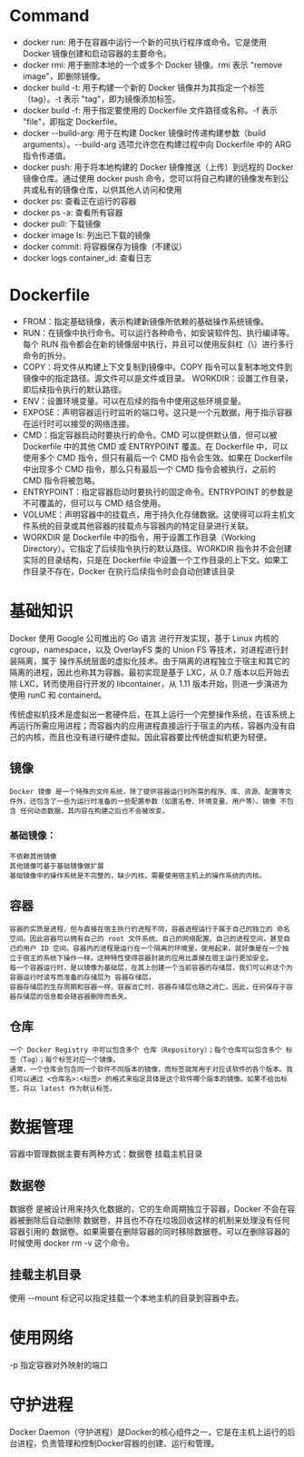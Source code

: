 # Command

- docker run: 用于在容器中运行一个新的可执行程序或命令。它是使用 Docker 镜像创建和启动容器的主要命令。  
- docker rmi: 用于删除本地的一个或多个 Docker 镜像。rmi 表示 "remove image"，即删除镜像。  
- docker build -t: 用于构建一个新的 Docker 镜像并为其指定一个标签（tag）。-t 表示 "tag"，即为镜像添加标签。  
- docker build -f: 用于指定要使用的 Dockerfile 文件路径或名称。-f 表示 "file"，即指定 Dockerfile。  
- docker --build-arg: 用于在构建 Docker 镜像时传递构建参数（build arguments）。--build-arg 选项允许您在构建过程中向 Dockerfile 中的 ARG 指令传递值。  
- docker push: 用于将本地构建的 Docker 镜像推送（上传）到远程的 Docker 镜像仓库。通过使用 docker push 命令，您可以将自己构建的镜像发布到公共或私有的镜像仓库，以供其他人访问和使用  
- docker ps: 查看正在运行的容器
- docker ps -a: 查看所有容器   
- docker pull: 下载镜像  
- docker image ls: 列出已下载的镜像  
- docker commit: 将容器保存为镜像（不建议）
- docker logs container_id:  查看日志  




# Dockerfile
- FROM：指定基础镜像，表示构建新镜像所依赖的基础操作系统镜像。  
- RUN：在镜像中执行命令。可以运行各种命令，如安装软件包、执行编译等。每个 RUN 指令都会在新的镜像层中执行，并且可以使用反斜杠（\）进行多行命令的拆分。  
- COPY：将文件从构建上下文复制到镜像中。COPY 指令可以复制本地文件到镜像中的指定路径。源文件可以是文件或目录。
WORKDIR：设置工作目录，即后续指令执行的默认路径。  
- ENV：设置环境变量。可以在后续的指令中使用这些环境变量。
- EXPOSE：声明容器运行时监听的端口号。这只是一个元数据，用于指示容器在运行时可以接受的网络连接。  
- CMD：指定容器启动时要执行的命令。CMD 可以提供默认值，但可以被 Dockerfile 中的其他 CMD 或 ENTRYPOINT 覆盖。在 Dockerfile 中，可以使用多个 CMD 指令，但只有最后一个 CMD 指令会生效。如果在 Dockerfile 中出现多个 CMD 指令，那么只有最后一个 CMD 指令会被执行，之前的 CMD 指令将被忽略。  
- ENTRYPOINT：指定容器启动时要执行的固定命令。ENTRYPOINT 的参数是不可覆盖的，但可以与 CMD 结合使用。
- VOLUME：声明容器中的挂载点，用于持久化存储数据。这使得可以将主机文件系统的目录或其他容器的挂载点与容器内的特定目录进行关联。  
- WORKDIR 是 Dockerfile 中的指令，用于设置工作目录（Working Directory）。它指定了后续指令执行的默认路径。WORKDIR 指令并不会创建实际的目录结构，只是在 Dockerfile 中设置一个工作目录的上下文。如果工作目录不存在，Docker 在执行后续指令时会自动创建该目录  


# 基础知识 

Docker 使用 Google 公司推出的 Go 语言 进行开发实现，基于 Linux 内核的 cgroup，namespace，以及 OverlayFS 类的 Union FS 等技术，对进程进行封装隔离，属于 操作系统层面的虚拟化技术。由于隔离的进程独立于宿主和其它的隔离的进程，因此也称其为容器。最初实现是基于 LXC，从 0.7 版本以后开始去除 LXC，转而使用自行开发的 libcontainer，从 1.11 版本开始，则进一步演进为使用 runC 和 containerd。   


传统虚拟机技术是虚拟出一套硬件后，在其上运行一个完整操作系统，在该系统上再运行所需应用进程；而容器内的应用进程直接运行于宿主的内核，容器内没有自己的内核，而且也没有进行硬件虚拟。因此容器要比传统虚拟机更为轻便。  


## 镜像  
	
	Docker 镜像 是一个特殊的文件系统，除了提供容器运行时所需的程序、库、资源、配置等文件外，还包含了一些为运行时准备的一些配置参数（如匿名卷、环境变量、用户等）。镜像 不包含 任何动态数据，其内容在构建之后也不会被改变。   

### 基础镜像：  
	
	不依赖其他镜像  
	其他镜像可基于基础镜像做扩展  
	基础镜像中的操作系统是不完整的，缺少内核，需要使用宿主机上的操作系统的内核。  
	

## 容器  

	容器的实质是进程，但与直接在宿主执行的进程不同，容器进程运行于属于自己的独立的 命名空间。因此容器可以拥有自己的 root 文件系统、自己的网络配置、自己的进程空间，甚至自己的用户 ID 空间。容器内的进程是运行在一个隔离的环境里，使用起来，就好像是在一个独立于宿主的系统下操作一样。这种特性使得容器封装的应用比直接在宿主运行更加安全。  
	每一个容器运行时，是以镜像为基础层，在其上创建一个当前容器的存储层，我们可以称这个为容器运行时读写而准备的存储层为 容器存储层。  
	容器存储层的生存周期和容器一样，容器消亡时，容器存储层也随之消亡。因此，任何保存于容器存储层的信息都会随容器删除而丢失。  
 
## 仓库  

	一个 Docker Registry 中可以包含多个 仓库（Repository）；每个仓库可以包含多个 标签（Tag）；每个标签对应一个镜像。  
	通常，一个仓库会包含同一个软件不同版本的镜像，而标签就常用于对应该软件的各个版本。我们可以通过 <仓库名>:<标签> 的格式来指定具体是这个软件哪个版本的镜像。如果不给出标签，将以 latest 作为默认标签。  


# 数据管理

容器中管理数据主要有两种方式：数据卷   挂载主机目录  

## 数据卷  

数据卷 是被设计用来持久化数据的，它的生命周期独立于容器，Docker 不会在容器被删除后自动删除 数据卷，并且也不存在垃圾回收这样的机制来处理没有任何容器引用的 数据卷。如果需要在删除容器的同时移除数据卷。可以在删除容器的时候使用 docker rm -v 这个命令。    

## 挂载主机目录  

使用 --mount 标记可以指定挂载一个本地主机的目录到容器中去。  

# 使用网络  

-p 指定容器对外映射的端口


# 守护进程  

Docker Daemon（守护进程）是Docker的核心组件之一，它是在主机上运行的后台进程，负责管理和控制Docker容器的创建、运行和管理。










